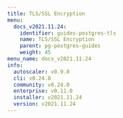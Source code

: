 ```yaml
---
title: TLS/SSL Encryption
menu:
  docs_v2021.11.24:
    identifier: guides-postgres-tls
    name: TLS/SSL Encryption
    parent: pg-postgres-guides
    weight: 45
menu_name: docs_v2021.11.24
info:
  autoscaler: v0.9.0
  cli: v0.24.0
  community: v0.24.0
  enterprise: v0.11.0
  installer: v2021.11.24
  version: v2021.11.24
---
```


